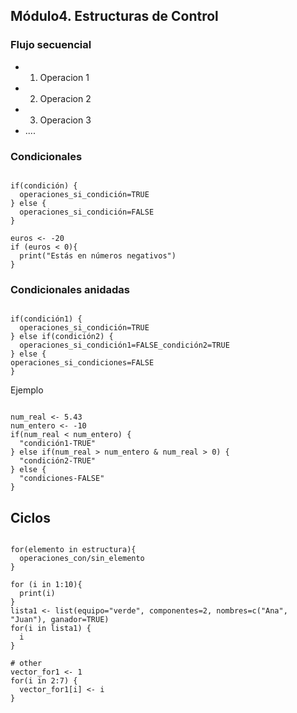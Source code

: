 ## Módulo4. Estructuras de Control
### Flujo secuencial
- 1. Operacion 1
- 2. Operacion 2
- 3. Operacion 3
- ....

### Condicionales
<pre><code>
if(condición) {
  operaciones_si_condición=TRUE
} else {
  operaciones_si_condición=FALSE
}

euros <- -20
if (euros < 0){
  print("Estás en números negativos")
}
</code></pre>

### Condicionales anidadas
<pre><code>
if(condición1) {
  operaciones_si_condición=TRUE
} else if(condición2) {
  operaciones_si_condición1=FALSE_condición2=TRUE
} else { 
operaciones_si_condiciones=FALSE
}
</code></pre>

Ejemplo
<pre><code>
num_real <- 5.43
num_entero <- -10
if(num_real < num_entero) {
  "condición1-TRUE"
} else if(num_real > num_entero & num_real > 0) {
  "condición2-TRUE"
} else {
  "condiciones-FALSE"
}
</code></pre>


## Ciclos
<pre><code>
for(elemento in estructura){
  operaciones_con/sin_elemento
}

for (i in 1:10){
  print(i)
}
lista1 <- list(equipo="verde", componentes=2, nombres=c("Ana", "Juan"), ganador=TRUE) 
for(i in lista1) {
  i
}

# other
vector_for1 <- 1
for(i in 2:7) {
  vector_for1[i] <- i
}
</code></pre>



